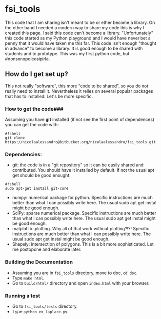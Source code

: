 # fsi_tools #

This code that I am sharing isn't meant to be or ether become a library. On the other hand I needed a modern way to share my code this is why I created this page. I said this code can't become a library. "Unfortunately" this code started as my Python playground and I would have never bet a penny that it would have taken me this far. This code isn't enough "thought in advance" to become a library. It is good enough to be shared with students and to prototype. This was my first python code, but #nonsonopoicosipirla.  

## How do I get set up? ##

This not really "software", this more "code to be shared", so you do not really need to install it. Nevertheless it relies on several popular packages that has to installed. Let's be more specific. 

### How to get the code###
Assuming you have **git** installed (if not see the first point of dependences) you can get the code  with: 
```
#!shell
git clone https://nicolaalessandro@bitbucket.org/nicolaalessandro/fsi_tools.git
```

### Dependencies: ###
  * git: the code is in a "git repository" so it can be easily shared and contributed. You should have it installed by default. If not the usual apt get should be good enought. 
```
#!shell
sudo apt-get install git-core
```
   * numpy: numerical package for python. Specific instructions are much better than what I can possibly write here. The usual sudo apt get instal might be good enough.
   * SciPy: sparse numerical package. Specific instructions are much better than what I can possibly write here. The usual sudo apt get instal might be good enough.
   * matplotlib. plotting. Why all of that work without plotting?!?! Specific instructions are much better than what I can possibly write here. The usual sudo apt get instal might be good enough.
   * Shapely: intersection of polygons. This is a bit more sophisticated. Let me postopone and elaborate later.

### Building the Documentation ###

* Assuming you are in ``fsi_tools`` directory, move to doc, ``cd doc``.
* Type ``make html``.
* Go to ``build/html/`` directory and open ``index.html`` with your browser. 

### Running a test ###

* Go to ``fsi_tools/tests`` directory.
* Type ``python ex_laplace.py``.